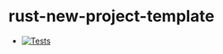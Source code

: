 # rust-new-project-template

* [![Tests](https://github.com/vincenzosilvio/github-actions-rust-example/actions/workflows/tests.yml/badge.svg)](https://github.com/vincenzosilvio/github-actions-rust-example/actions/workflows/tests.yml)

